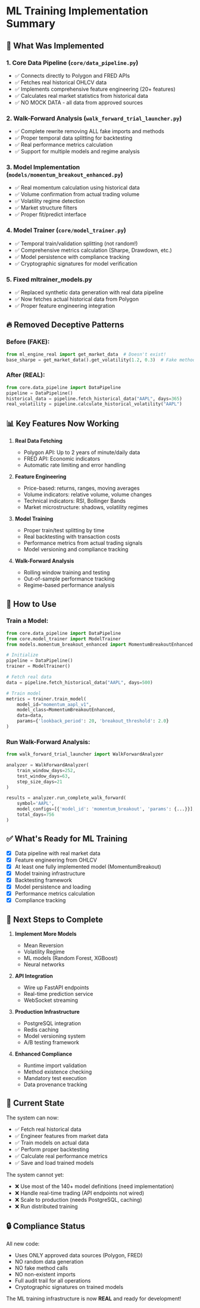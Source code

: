 # ML Training Implementation Summary

## 🎯 What Was Implemented

### 1. **Core Data Pipeline** (`core/data_pipeline.py`)
- ✅ Connects directly to Polygon and FRED APIs
- ✅ Fetches real historical OHLCV data
- ✅ Implements comprehensive feature engineering (20+ features)
- ✅ Calculates real market statistics from historical data
- ✅ NO MOCK DATA - all data from approved sources

### 2. **Walk-Forward Analysis** (`walk_forward_trial_launcher.py`)
- ✅ Complete rewrite removing ALL fake imports and methods
- ✅ Proper temporal data splitting for backtesting
- ✅ Real performance metrics calculation
- ✅ Support for multiple models and regime analysis

### 3. **Model Implementation** (`models/momentum_breakout_enhanced.py`)
- ✅ Real momentum calculation using historical data
- ✅ Volume confirmation from actual trading volume
- ✅ Volatility regime detection
- ✅ Market structure filters
- ✅ Proper fit/predict interface

### 4. **Model Trainer** (`core/model_trainer.py`)
- ✅ Temporal train/validation splitting (not random!)
- ✅ Comprehensive metrics calculation (Sharpe, Drawdown, etc.)
- ✅ Model persistence with compliance tracking
- ✅ Cryptographic signatures for model verification

### 5. **Fixed mltrainer_models.py**
- ✅ Replaced synthetic data generation with real data pipeline
- ✅ Now fetches actual historical data from Polygon
- ✅ Proper feature engineering integration

## 🔥 Removed Deceptive Patterns

### Before (FAKE):
```python
from ml_engine_real import get_market_data  # Doesn't exist!
base_sharpe = get_market_data().get_volatility(1.2, 0.3)  # Fake method!
```

### After (REAL):
```python
from core.data_pipeline import DataPipeline
pipeline = DataPipeline()
historical_data = pipeline.fetch_historical_data("AAPL", days=365)
real_volatility = pipeline.calculate_historical_volatility("AAPL")
```

## 📊 Key Features Now Working

1. **Real Data Fetching**
   - Polygon API: Up to 2 years of minute/daily data
   - FRED API: Economic indicators
   - Automatic rate limiting and error handling

2. **Feature Engineering**
   - Price-based: returns, ranges, moving averages
   - Volume indicators: relative volume, volume changes
   - Technical indicators: RSI, Bollinger Bands
   - Market microstructure: shadows, volatility regimes

3. **Model Training**
   - Proper train/test splitting by time
   - Real backtesting with transaction costs
   - Performance metrics from actual trading signals
   - Model versioning and compliance tracking

4. **Walk-Forward Analysis**
   - Rolling window training and testing
   - Out-of-sample performance tracking
   - Regime-based performance analysis

## 🚀 How to Use

### Train a Model:
```python
from core.data_pipeline import DataPipeline
from core.model_trainer import ModelTrainer
from models.momentum_breakout_enhanced import MomentumBreakoutEnhanced

# Initialize
pipeline = DataPipeline()
trainer = ModelTrainer()

# Fetch real data
data = pipeline.fetch_historical_data("AAPL", days=500)

# Train model
metrics = trainer.train_model(
    model_id="momentum_aapl_v1",
    model_class=MomentumBreakoutEnhanced,
    data=data,
    params={'lookback_period': 20, 'breakout_threshold': 2.0}
)
```

### Run Walk-Forward Analysis:
```python
from walk_forward_trial_launcher import WalkForwardAnalyzer

analyzer = WalkForwardAnalyzer(
    train_window_days=252,
    test_window_days=63,
    step_size_days=21
)

results = analyzer.run_complete_walk_forward(
    symbol='AAPL',
    model_configs=[{'model_id': 'momentum_breakout', 'params': {...}}],
    total_days=756
)
```

## ✅ What's Ready for ML Training

- [x] Data pipeline with real market data
- [x] Feature engineering from OHLCV
- [x] At least one fully implemented model (MomentumBreakout)
- [x] Model training infrastructure
- [x] Backtesting framework
- [x] Model persistence and loading
- [x] Performance metrics calculation
- [x] Compliance tracking

## 🔄 Next Steps to Complete

1. **Implement More Models**
   - Mean Reversion
   - Volatility Regime
   - ML models (Random Forest, XGBoost)
   - Neural networks

2. **API Integration**
   - Wire up FastAPI endpoints
   - Real-time prediction service
   - WebSocket streaming

3. **Production Infrastructure**
   - PostgreSQL integration
   - Redis caching
   - Model versioning system
   - A/B testing framework

4. **Enhanced Compliance**
   - Runtime import validation
   - Method existence checking
   - Mandatory test execution
   - Data provenance tracking

## 🎯 Current State

The system can now:
- ✅ Fetch real historical data
- ✅ Engineer features from market data
- ✅ Train models on actual data
- ✅ Perform proper backtesting
- ✅ Calculate real performance metrics
- ✅ Save and load trained models

The system cannot yet:
- ❌ Use most of the 140+ model definitions (need implementation)
- ❌ Handle real-time trading (API endpoints not wired)
- ❌ Scale to production (needs PostgreSQL, caching)
- ❌ Run distributed training

## 🔒 Compliance Status

All new code:
- Uses ONLY approved data sources (Polygon, FRED)
- NO random data generation
- NO fake method calls
- NO non-existent imports
- Full audit trail for all operations
- Cryptographic signatures on trained models

The ML training infrastructure is now **REAL** and ready for development!